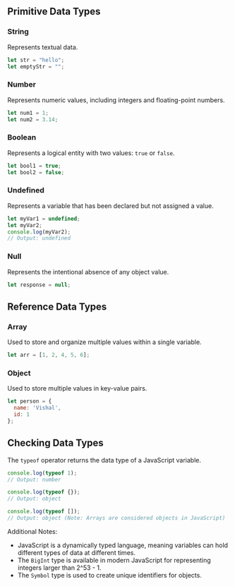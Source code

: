## Primitive Data Types
### String
Represents textual data.

```javascript
let str = "hello";
let emptyStr = "";
```

### Number
Represents numeric values, including integers and floating-point numbers.

```javascript
let num1 = 1;
let num2 = 3.14;
```

### Boolean
Represents a logical entity with two values: `true` or `false`.

```javascript
let bool1 = true;
let bool2 = false;
```

### Undefined
Represents a variable that has been declared but not assigned a value.

```javascript
let myVar1 = undefined;
let myVar2;
console.log(myVar2);
// Output: undefined
```

### Null
Represents the intentional absence of any object value.

```javascript
let response = null;
```

## Reference Data Types
### Array
Used to store and organize multiple values within a single variable.

```javascript
let arr = [1, 2, 4, 5, 6];
```

### Object
Used to store multiple values in key-value pairs.

```javascript
let person = {
  name: 'Vishal',
  id: 1
};
```

## Checking Data Types
The `typeof` operator returns the data type of a JavaScript variable.

```javascript
console.log(typeof 1);
// Output: number

console.log(typeof {});
// Output: object

console.log(typeof []);
// Output: object (Note: Arrays are considered objects in JavaScript)
```

Additional Notes:
- JavaScript is a dynamically typed language, meaning variables can hold different types of data at different times.
- The `BigInt` type is available in modern JavaScript for representing integers larger than 2^53 - 1.
- The `Symbol` type is used to create unique identifiers for objects.